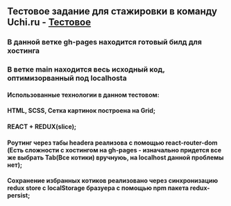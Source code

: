 ## Тестовое задание для стажировки в команду Uchi.ru - [Тестовое](https://ysta1.github.io/UchiRuTest/)
### В данной ветке gh-pages находится готовый билд для хостинга
### В ветке main находится весь исходный код, оптимизорванный под localhosta
#### Использованные технологии в данном тестовом:
#### HTML, SCSS, Сетка картинок построена на Grid;
#### REACT + REDUX(slice);
#### Роутинг через табы headera реализова с помощью react-router-dom (Есть сложности с хостингом на gh-pages - изначально придется все же выбрать Tab(Все котики) вручнуюь, на localhost данной проблемы нет);
#### Сохранение избранных котиков реализовано через синхронизацию redux store с localStorage бразуера с помощью npm пакета redux-persist;
